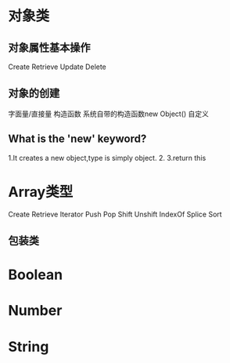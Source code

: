 # 对象类

## 对象属性基本操作
Create
Retrieve
Update
Delete

## 对象的创建
字面量/直接量
构造函数
  系统自带的构造函数new Object()
  自定义

## What is the 'new' keyword?

1.It creates a new object,type is simply object.
2.
3.return this

# Array类型
Create
Retrieve
Iterator
Push
Pop
Shift
Unshift
IndexOf
Splice
Sort


## 包装类

# Boolean

# Number

# String  
